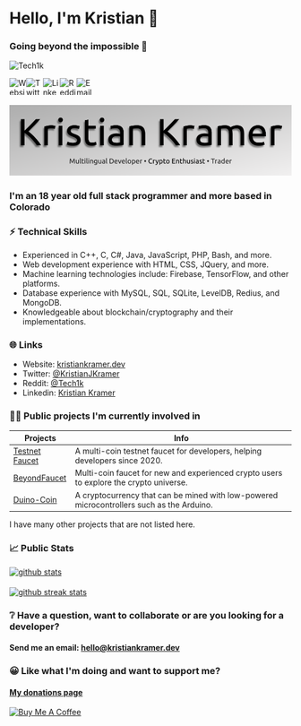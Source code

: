 <h1 align="left">Hello, I'm Kristian 👋</h1>
<h3 align="left">Going beyond the impossible 🚀</h3>

<p align="left"> <img src="https://komarev.com/ghpvc/?username=Tech1k&label=Profile%20views&color=0e75b6&style=flat" alt="Tech1k" /> </p>

<a href="https://kristiankramer.dev">
  <img align="left" alt="Website" width="30px" height="30px" src="https://kristiankramer.dev/assets/img/website.png" />
</a>
<a href="https://twitter.com/kristianjkramer">
  <img align="left" alt="Twitter" width="30px" height="30px" src="https://kristiankramer.dev/assets/img/twitter.png" />
</a>
<a href="https://www.linkedin.com/in/kristian-kramer/">
  <img align="left" alt="Linkedin" width="30px" height="30px" src="https://kristiankramer.dev/assets/img/linkedin.png" />
</a>
<a href="https://reddit.com/u/tech1k">
  <img align="left" alt="Reddit" width="30px" height="30px" src="https://kristiankramer.dev/assets/img/reddit.png" />
</a>
<a href="mailto:hello@kristiankramer.dev">
  <img align="left" alt="Email" width="30px" height="30px" src="https://kristiankramer.dev/assets/img/mail.png" />
</a>
<br />
<br />

![Kristian Kramer](kristian-og-banner-github.png?v=2)

### I'm an 18 year old full stack programmer and more based in Colorado

### ⚡️ Technical Skills
- Experienced in C++, C, C#, Java, JavaScript, PHP, Bash, and more. 
- Web development experience with HTML, CSS, JQuery, and more.
- Machine learning technologies include: Firebase, TensorFlow, and other platforms.
- Database experience with MySQL, SQL, SQLite, LevelDB, Redius, and MongoDB.
- Knowledgeable about blockchain/cryptography and their implementations.

### 🌐 Links

- Website: <a href="https://kristiankramer.dev" target="_blank">kristiankramer.dev</a>
- Twitter: <a href="https://twitter.com/kristianjkramer" target="_blank">@KristianJKramer</a>
- Reddit: <a href="https://reddit.com/u/tech1k" target="_blank">@Tech1k</a>
- Linkedin: <a href="https://linkedin.com/in/kristian-kramer" target="_blank">Kristian Kramer</a>

### 👨‍💻 Public projects I'm currently involved in
| Projects | Info
|--------------------------------------------------|------------------------------------------------------------------------------------------------|
| [Testnet Faucet](https://testnet-faucet.com) | A multi-coin testnet faucet for developers, helping developers since 2020.
| [BeyondFaucet](https://beyondfaucet.com) | Multi-coin faucet for new and experienced crypto users to explore the crypto universe.
| [Duino-Coin](https://duinocoin.com) | A cryptocurrency that can be mined with low-powered microcontrollers such as the Arduino.

I have many other projects that are not listed here.

### 📈 Public Stats

<a href="#">
  <img align="center" src="https://github-readme-stats.vercel.app/api?username=tech1k&show_icons=true?count_private=true&theme=algolia" alt="github stats" />
</a>
<br/><br/>
<a href="#">
  <img align="center" src="https://github-readme-streak-stats.herokuapp.com/?user=Tech1k&theme=dark" alt="github streak stats" />
</a>

### ❔ Have a question, want to collaborate or are you looking for a developer?
#### Send me an email: <a href="mailto:hello@kristiankramer.dev">hello@kristiankramer.dev</a>

### 😀 Like what I'm doing and want to support me?
#### <a href="https://kristiankramer.dev/donate">My donations page</a>

<a href="https://www.buymeacoffee.com/kristiankramer" target="_blank"><img src="https://cdn.buymeacoffee.com/buttons/default-orange.png" alt="Buy Me A Coffee" height="41" width="175"></a>
